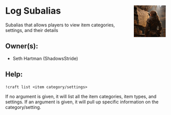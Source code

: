 <h1>Log Subalias<img align="right" src="../images/list.png" width="100px"></h1>

Subalias that allows players to view item categories, settings, and their details

## Owner(s):
- Seth Hartman (ShadowsStride)

## Help:
`!craft list <item category/settings>`

If no argument is given, it will list all the item categories, item types, and settings. If an argument is given, it will pull up specific information on the category/setting.